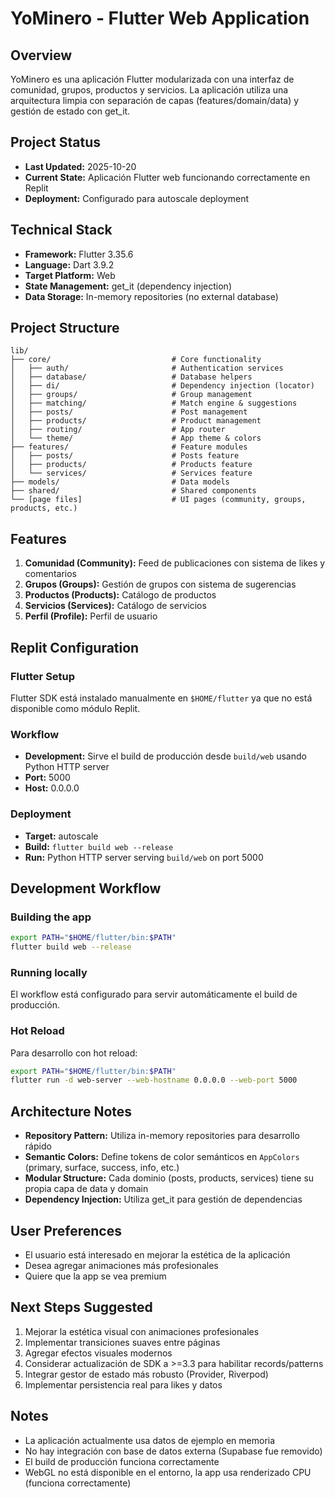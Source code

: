 # YoMinero - Flutter Web Application

## Overview
YoMinero es una aplicación Flutter modularizada con una interfaz de comunidad, grupos, productos y servicios. La aplicación utiliza una arquitectura limpia con separación de capas (features/domain/data) y gestión de estado con get_it.

## Project Status
- **Last Updated:** 2025-10-20
- **Current State:** Aplicación Flutter web funcionando correctamente en Replit
- **Deployment:** Configurado para autoscale deployment

## Technical Stack
- **Framework:** Flutter 3.35.6
- **Language:** Dart 3.9.2
- **Target Platform:** Web
- **State Management:** get_it (dependency injection)
- **Data Storage:** In-memory repositories (no external database)

## Project Structure
```
lib/
├── core/                           # Core functionality
│   ├── auth/                       # Authentication services
│   ├── database/                   # Database helpers
│   ├── di/                         # Dependency injection (locator)
│   ├── groups/                     # Group management
│   ├── matching/                   # Match engine & suggestions
│   ├── posts/                      # Post management
│   ├── products/                   # Product management
│   ├── routing/                    # App router
│   └── theme/                      # App theme & colors
├── features/                       # Feature modules
│   ├── posts/                      # Posts feature
│   ├── products/                   # Products feature
│   └── services/                   # Services feature
├── models/                         # Data models
├── shared/                         # Shared components
└── [page files]                    # UI pages (community, groups, products, etc.)
```

## Features
1. **Comunidad (Community):** Feed de publicaciones con sistema de likes y comentarios
2. **Grupos (Groups):** Gestión de grupos con sistema de sugerencias
3. **Productos (Products):** Catálogo de productos
4. **Servicios (Services):** Catálogo de servicios
5. **Perfil (Profile):** Perfil de usuario

## Replit Configuration

### Flutter Setup
Flutter SDK está instalado manualmente en `$HOME/flutter` ya que no está disponible como módulo Replit.

### Workflow
- **Development:** Sirve el build de producción desde `build/web` usando Python HTTP server
- **Port:** 5000
- **Host:** 0.0.0.0

### Deployment
- **Target:** autoscale
- **Build:** `flutter build web --release`
- **Run:** Python HTTP server serving `build/web` on port 5000

## Development Workflow

### Building the app
```bash
export PATH="$HOME/flutter/bin:$PATH"
flutter build web --release
```

### Running locally
El workflow está configurado para servir automáticamente el build de producción.

### Hot Reload
Para desarrollo con hot reload:
```bash
export PATH="$HOME/flutter/bin:$PATH"
flutter run -d web-server --web-hostname 0.0.0.0 --web-port 5000
```

## Architecture Notes
- **Repository Pattern:** Utiliza in-memory repositories para desarrollo rápido
- **Semantic Colors:** Define tokens de color semánticos en `AppColors` (primary, surface, success, info, etc.)
- **Modular Structure:** Cada dominio (posts, products, services) tiene su propia capa de data y domain
- **Dependency Injection:** Utiliza get_it para gestión de dependencias

## User Preferences
- El usuario está interesado en mejorar la estética de la aplicación
- Desea agregar animaciones más profesionales
- Quiere que la app se vea premium

## Next Steps Suggested
1. Mejorar la estética visual con animaciones profesionales
2. Implementar transiciones suaves entre páginas
3. Agregar efectos visuales modernos
4. Considerar actualización de SDK a >=3.3 para habilitar records/patterns
5. Integrar gestor de estado más robusto (Provider, Riverpod)
6. Implementar persistencia real para likes y datos

## Notes
- La aplicación actualmente usa datos de ejemplo en memoria
- No hay integración con base de datos externa (Supabase fue removido)
- El build de producción funciona correctamente
- WebGL no está disponible en el entorno, la app usa renderizado CPU (funciona correctamente)
